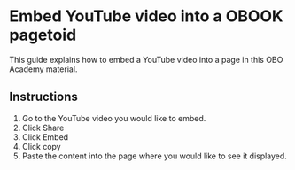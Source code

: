 # Embed YouTube video into a OBOOK pagetoid

This guide explains how to embed a YouTube video into a page in this OBO Academy material.

## Instructions

1. Go to the YouTube video you would like to embed.
1. Click Share
1. Click Embed
1. Click copy
1. Paste the content into the page where you would like to see it displayed.


